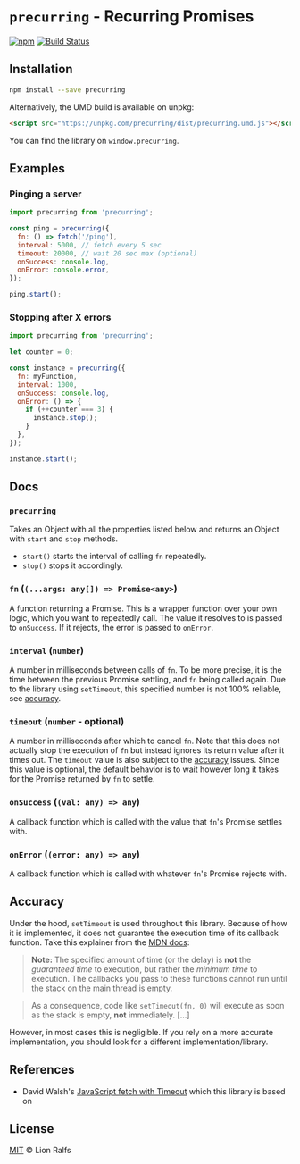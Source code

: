 # `precurring` - Recurring Promises

[![npm](https://img.shields.io/npm/v/precurring.svg)](https://www.npmjs.com/package/precurring)
[![Build Status](https://travis-ci.com/lionralfs/precurring.svg?branch=master)](https://travis-ci.com/lionralfs/precurring)

## Installation

```sh
npm install --save precurring
```

Alternatively, the UMD build is available on unpkg:

```html
<script src="https://unpkg.com/precurring/dist/precurring.umd.js"></script>
```

You can find the library on `window.precurring`.

## Examples

### Pinging a server

```js
import precurring from 'precurring';

const ping = precurring({
  fn: () => fetch('/ping'),
  interval: 5000, // fetch every 5 sec
  timeout: 20000, // wait 20 sec max (optional)
  onSuccess: console.log,
  onError: console.error,
});

ping.start();
```

### Stopping after X errors

```js
import precurring from 'precurring';

let counter = 0;

const instance = precurring({
  fn: myFunction,
  interval: 1000,
  onSuccess: console.log,
  onError: () => {
    if (++counter === 3) {
      instance.stop();
    }
  },
});

instance.start();
```

## Docs

### `precurring`

Takes an Object with all the properties listed below and returns an Object with `start` and `stop` methods.

- `start()` starts the interval of calling `fn` repeatedly.
- `stop()` stops it accordingly.

### `fn` (`(...args: any[]) => Promise<any>`)

A function returning a Promise. This is a wrapper function over your own logic, which you want to repeatedly call. The value it resolves to is passed to `onSuccess`. If it rejects, the error is passed to `onError`.

### `interval` (`number`)

A number in milliseconds between calls of `fn`. To be more precise, it is the time between the previous Promise settling, and `fn` being called again. Due to the library using `setTimeout`, this specified number is not 100% reliable, see [accuracy](#accuracy).

### `timeout` (`number` - optional)

A number in milliseconds after which to cancel `fn`. Note that this does not actually stop the execution of `fn` but instead ignores its return value after it times out. The `timeout` value is also subject to the [accuracy](#accuracy) issues.
Since this value is optional, the default behavior is to wait however long it takes for the Promise returned by `fn` to settle.

### `onSuccess` (`(val: any) => any`)

A callback function which is called with the value that `fn`'s Promise settles with.

### `onError` (`(error: any) => any`)

A callback function which is called with whatever `fn`'s Promise rejects with.

## <a id="accuracy"></a>Accuracy

Under the hood, `setTimeout` is used throughout this library. Because of how it is implemented, it does not guarantee the execution time of its callback function. Take this explainer from the [MDN docs](https://developer.mozilla.org/en-US/docs/Learn/JavaScript/Asynchronous/Timeouts_and_intervals#settimeout):

> **Note:** The specified amount of time (or the delay) is **not** the _guaranteed time_ to execution, but rather the _minimum time_ to execution. The callbacks you pass to these functions cannot run until the stack on the main thread is empty.

> As a consequence, code like `setTimeout(fn, 0)` will execute as soon as the stack is empty, **not** immediately. [...]

However, in most cases this is negligible. If you rely on a more accurate implementation, you should look for a different implementation/library.

## References

- David Walsh's [JavaScript fetch with Timeout](https://davidwalsh.name/fetch-timeout) which this library is based on

## License

[MIT](LICENSE) © Lion Ralfs

